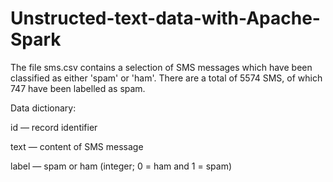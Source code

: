 # Unstructed-text-data-with-Apache-Spark
The file sms.csv contains a selection of SMS messages which have been classified as either 'spam' or 'ham'. There are a total of 5574 SMS, of which 747 have been labelled as spam.

Data dictionary:

id — record identifier

text — content of SMS message

label — spam or ham (integer; 0 = ham and 1 = spam)


